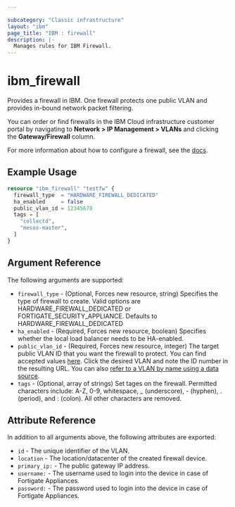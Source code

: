 ```yaml
---

subcategory: "Classic infrastructure"
layout: "ibm"
page_title: "IBM : firewall"
description: |-
  Manages rules for IBM Firewall.
---
```


# ibm\_firewall

Provides a firewall in IBM. One firewall protects one public VLAN and provides in-bound network packet filtering.

You can order or find firewalls in the IBM Cloud infrastructure customer portal by navigating to **Network > IP Management > VLANs** and clicking the **Gateway/Firewall** column.

For more information about how to configure a firewall, see the [docs](https://knowledgelayer.softlayer.com/procedure/configure-hardware-firewall-dedicated).

## Example Usage

```terraform
resource "ibm_firewall" "testfw" {
  firewall_type  = "HARDWARE_FIREWALL_DEDICATED"
  ha_enabled     = false
  public_vlan_id = 12345678
  tags = [
    "collectd",
    "mesos-master",
  ]
}

```

## Argument Reference

The following arguments are supported:

* `firewall_type` - (Optional, Forces new resource, string) Specifies the type of firewall to create. Valid options are HARDWARE_FIREWALL_DEDICATED or FORTIGATE_SECURITY_APPLIANCE. Defaults to HARDWARE_FIREWALL_DEDICATED
* `ha_enabled` - (Required, Forces new resource, boolean) Specifies whether the local load balancer needs to be HA-enabled.
* `public_vlan_id` - (Required, Forces new resource, integer) The target public VLAN ID that you want the firewall to protect. You can find accepted values [here](https://cloud.ibm.com/classic/network/vlans). Click the desired VLAN and note the ID number in the resulting URL. You can also [refer to a VLAN by name using a data source](https://github.com/IBM-Cloud/terraform-provider-ibm/tree/master/website/docs/d/network_vlan.html.markdown).
* `tags` - (Optional, array of strings) Set tages on the firewall. Permitted characters include: A-Z, 0-9, whitespace, _ (underscore), - (hyphen), . (period), and : (colon). All other characters are removed.

## Attribute Reference

In addition to all arguments above, the following attributes are exported:

* `id` - The unique identifier of the VLAN.
* `location` - The location/datacenter of the created firewall device.
* `primary_ip:` - The public gateway IP address.
* `username:` - The username used to login into the device in case of Fortigate Appliances.
* `password:` - The password used to login into the device in case of Fortigate Appliances.